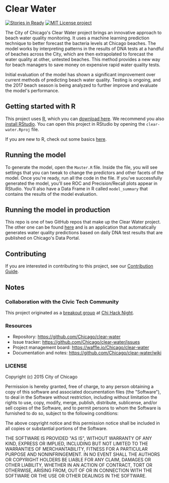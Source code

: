 # Clear Water
[![Stories in Ready](https://badge.waffle.io/Chicago/clear-water.svg?label=ready&title=Ready)](http://waffle.io/Chicago/clear-water) [![MIT License project](https://img.shields.io/github/license/mashape/apistatus.svg)](https://opensource.org/licenses/MIT)


The City of Chicago's Clear Water project brings an innovative approach to beach water quality monitoring. It uses a machine learning prediction technique to better forecast the bacteria levels at Chicago beaches. The model works by interpreting patterns in the results of DNA tests at a handful of beaches across the City, which are then extrapolated to forecast the water quality at other, untested beaches. This method provides a new way for beach managers to save money on expensive rapid water quality tests.

Initial evaluation of the model has shown a significant improvement over current methods of predicting beach water quality. Testing is ongoing, and the 2017 beach season is being analyzed to further improve and evaluate the model's performance.

## Getting started with R

This project uses [R](https://www.r-project.org/), which you can [download here](https://cran.r-project.org/). We recommend you also
[install RStudio](https://www.rstudio.com/products/rstudio/). You can 
open this project in RStudio by opening the ```clear-water.Rproj``` file. 

If you are new to R, check out some basics [here](https://support.rstudio.com/hc/en-us/articles/201141096-Getting-Started-with-R).

## Running the model

To generate the model, open the ```Master.R``` file. Inside the file, you will
see settings that you can tweak to change the predictors and other facets of 
the model. Once you're ready, run all the code in the file. If you've successfully 
generated the model, you'll see ROC and Precision/Recall plots appear in RStudio.
You'll also have a Data Frame in R called ```model_summary``` that contains 
the results of the model evaluation.

## Running the model in production

This repo is one of two GitHub repos that make up the Clear Water project. The
other one can be found [here](https://github.com/Chicago/clear-water-app) and 
is an application that automatically generates water quality predictions based 
on daily DNA test results that are published on Chicago's Data Portal.

## Contributing

If you are interested in contributing to this project, see our [Contribution Guide](https://github.com/Chicago/clear-water/blob/master/CONTRIBUTING.md).

## Notes

### Collaboration with the Civic Tech Community

This project originated as a [breakout group](https://chihacknight.org/projects/2016/05/01/e-coli-predictions.html) at [Chi Hack Night](https://chihacknight.org/about.html).

### Resources

* Repository: https://github.com/Chicago/clear-water
* Issue tracker: https://github.com/Chicago/clear-water/issues 
* Project management board: https://waffle.io/Chicago/clear-water 
* Documentation and notes: https://github.com/Chicago/clear-water/wiki 

### LICENSE

Copyright (c) 2015 City of Chicago

Permission is hereby granted, free of charge, to any person obtaining a copy of this software and associated documentation files (the "Software"), to deal in the Software without restriction, including without limitation the rights to use, copy, modify, merge, publish, distribute, sublicense, and/or sell copies of the Software, and to permit persons to whom the Software is furnished to do so, subject to the following conditions:

The above copyright notice and this permission notice shall be included in all copies or substantial portions of the Software.

THE SOFTWARE IS PROVIDED "AS IS", WITHOUT WARRANTY OF ANY KIND, EXPRESS OR IMPLIED, INCLUDING BUT NOT LIMITED TO THE WARRANTIES OF MERCHANTABILITY, FITNESS FOR A PARTICULAR PURPOSE AND NONINFRINGEMENT. IN NO EVENT SHALL THE AUTHORS OR COPYRIGHT HOLDERS BE LIABLE FOR ANY CLAIM, DAMAGES OR OTHER LIABILITY, WHETHER IN AN ACTION OF CONTRACT, TORT OR OTHERWISE, ARISING FROM, OUT OF OR IN CONNECTION WITH THE SOFTWARE OR THE USE OR OTHER DEALINGS IN THE SOFTWARE.
